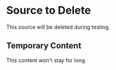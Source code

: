 # Source to Delete

This source will be deleted during testing.

## Temporary Content

This content won't stay for long. 